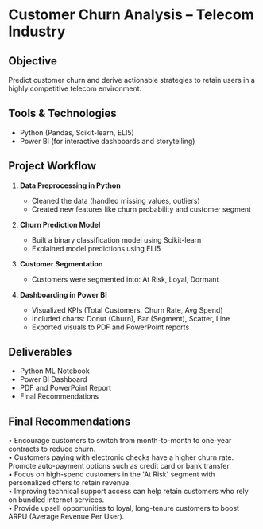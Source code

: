 # Customer Churn Analysis – Telecom Industry

## Objective
Predict customer churn and derive actionable strategies to retain users in a highly competitive telecom environment.

## Tools & Technologies
- Python (Pandas, Scikit-learn, ELI5)
- Power BI (for interactive dashboards and storytelling)

## Project Workflow

1. **Data Preprocessing in Python**
   - Cleaned the data (handled missing values, outliers)
   - Created new features like churn probability and customer segment

2. **Churn Prediction Model**
   - Built a binary classification model using Scikit-learn
   - Explained model predictions using ELI5

3. **Customer Segmentation**
   - Customers were segmented into: At Risk, Loyal, Dormant

4. **Dashboarding in Power BI**
   - Visualized KPIs (Total Customers, Churn Rate, Avg Spend)
   - Included charts: Donut (Churn), Bar (Segment), Scatter, Line
   - Exported visuals to PDF and PowerPoint reports

## Deliverables
- Python ML Notebook
- Power BI Dashboard
- PDF and PowerPoint Report
- Final Recommendations

## Final Recommendations

• Encourage customers to switch from month-to-month to one-year contracts to reduce churn.  
• Customers paying with electronic checks have a higher churn rate. Promote auto-payment options such as credit card or bank transfer.  
• Focus on high-spend customers in the 'At Risk' segment with personalized offers to retain revenue.  
• Improving technical support access can help retain customers who rely on bundled internet services.  
• Provide upsell opportunities to loyal, long-tenure customers to boost ARPU (Average Revenue Per User).  


